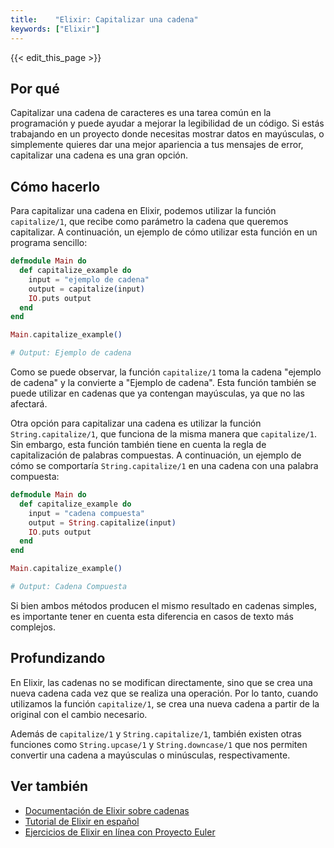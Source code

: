```yaml
---
title:    "Elixir: Capitalizar una cadena"
keywords: ["Elixir"]
---
```


{{< edit_this_page >}}

## Por qué

Capitalizar una cadena de caracteres es una tarea común en la programación y puede ayudar a mejorar la legibilidad de un código. Si estás trabajando en un proyecto donde necesitas mostrar datos en mayúsculas, o simplemente quieres dar una mejor apariencia a tus mensajes de error, capitalizar una cadena es una gran opción.

## Cómo hacerlo

Para capitalizar una cadena en Elixir, podemos utilizar la función `capitalize/1`, que recibe como parámetro la cadena que queremos capitalizar. A continuación, un ejemplo de cómo utilizar esta función en un programa sencillo:

```Elixir
defmodule Main do
  def capitalize_example do
    input = "ejemplo de cadena"
    output = capitalize(input)
    IO.puts output
  end
end

Main.capitalize_example()

# Output: Ejemplo de cadena
```

Como se puede observar, la función `capitalize/1` toma la cadena "ejemplo de cadena" y la convierte a "Ejemplo de cadena". Esta función también se puede utilizar en cadenas que ya contengan mayúsculas, ya que no las afectará.

Otra opción para capitalizar una cadena es utilizar la función `String.capitalize/1`, que funciona de la misma manera que `capitalize/1`. Sin embargo, esta función también tiene en cuenta la regla de capitalización de palabras compuestas. A continuación, un ejemplo de cómo se comportaría `String.capitalize/1` en una cadena con una palabra compuesta:

```Elixir
defmodule Main do
  def capitalize_example do
    input = "cadena compuesta"
    output = String.capitalize(input)
    IO.puts output
  end
end

Main.capitalize_example()

# Output: Cadena Compuesta
```

Si bien ambos métodos producen el mismo resultado en cadenas simples, es importante tener en cuenta esta diferencia en casos de texto más complejos.

## Profundizando

En Elixir, las cadenas no se modifican directamente, sino que se crea una nueva cadena cada vez que se realiza una operación. Por lo tanto, cuando utilizamos la función `capitalize/1`, se crea una nueva cadena a partir de la original con el cambio necesario.

Además de `capitalize/1` y `String.capitalize/1`, también existen otras funciones como `String.upcase/1` y `String.downcase/1` que nos permiten convertir una cadena a mayúsculas o minúsculas, respectivamente.

## Ver también

- [Documentación de Elixir sobre cadenas](https://hexdocs.pm/elixir/String.html)
- [Tutorial de Elixir en español](https://elixirespanol.github.io/)
- [Ejercicios de Elixir en línea con Proyecto Euler](https://euler.codes/)